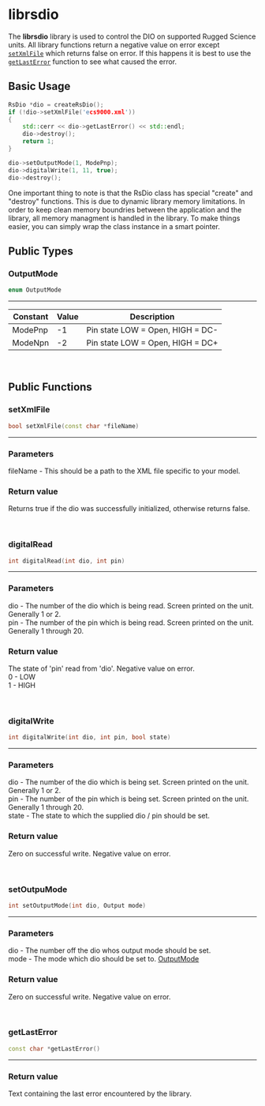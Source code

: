 # librsdio

The **librsdio** library is used to control the DIO on supported Rugged Science units. All library functions return a negative value on error except [`setXmlFile`](###setXmlFile) which returns false on error. If this happens it is best to use the [`getLastError`](###getLastError) function to see what caused the error.

## Basic Usage

```c++
RsDio *dio = createRsDio();
if (!dio->setXmlFile('ecs9000.xml'))
{
    std::cerr << dio->getLastError() << std::endl;
    dio->destroy();
    return 1;
}

dio->setOutputMode(1, ModePnp);
dio->digitalWrite(1, 11, true);
dio->destroy();
```

One important thing to note is that the RsDio class has special "create" and "destroy" functions. This is due to dynamic library memory limitations. In order to keep clean memory boundries between the application and the library, all memory managment is handled in the library. To make things easier, you can simply wrap the class instance in a smart pointer.

## Public Types

### OutputMode
```c++
enum OutputMode
```
---
| Constant  | Value     | Description                       |
|-----------|-----------|-----------------------------------|
| ModePnp   | -1        | Pin state LOW = Open, HIGH = DC-  |
| ModeNpn   | -2        | Pin state LOW = Open, HIGH = DC+  |

<br>

## Public Functions

### setXmlFile
```c++
bool setXmlFile(const char *fileName)
```
---

### Parameters
fileName - This should be a path to the XML file specific to your model.

### Return value
Returns true if the dio was successfully initialized, otherwise returns false.

<br>

### digitalRead
```c++
int digitalRead(int dio, int pin)
```
---

### Parameters
dio - The number of the dio which is being read. Screen printed on the unit. Generally 1 or 2.  
pin - The number of the pin which is being read. Screen printed on the unit. Generally 1 through 20.

### Return value
The state of 'pin' read from 'dio'. Negative value on error.  
0 - LOW  
1 - HIGH  

<br>

### digitalWrite
```c++
int digitalWrite(int dio, int pin, bool state)
```
---

### Parameters
dio - The number of the dio which is being set. Screen printed on the unit. Generally 1 or 2.  
pin - The number of the pin which is being set. Screen printed on the unit. Generally 1 through 20.  
state - The state to which the supplied dio / pin should be set.  

### Return value
Zero on successful write. Negative value on error.  

<br>

### setOutpuMode
```c++
int setOutputMode(int dio, Output mode)
```
---

### Parameters
dio - The number off the dio whos output mode should be set.  
mode - The mode which dio should be set to. [OutputMode](##OutputMode)  

### Return value
Zero on successful write. Negative value on error.  

<br>

### getLastError
```c++
const char *getLastError()
```
---

### Return value
Text containing the last error encountered by the library.